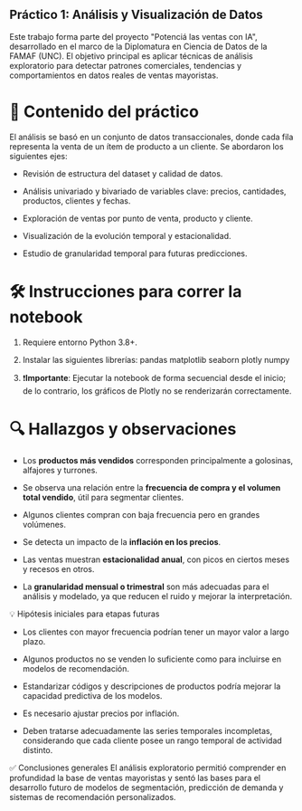## Práctico 1: Análisis y Visualización de Datos
Este trabajo forma parte del proyecto "Potenciá las ventas con IA", desarrollado en el marco de la Diplomatura en Ciencia de Datos de la FAMAF (UNC). El objetivo principal es aplicar técnicas de análisis exploratorio para detectar patrones comerciales, tendencias y comportamientos en datos reales de ventas mayoristas.

# 📂 Contenido del práctico
El análisis se basó en un conjunto de datos transaccionales, donde cada fila representa la venta de un ítem de producto a un cliente. Se abordaron los siguientes ejes:

- Revisión de estructura del dataset y calidad de datos.

- Análisis univariado y bivariado de variables clave: precios, cantidades, productos, clientes y fechas.

- Exploración de ventas por punto de venta, producto y cliente.

- Visualización de la evolución temporal y estacionalidad.

- Estudio de granularidad temporal para futuras predicciones.

# 🛠️ Instrucciones para correr la notebook
1. Requiere entorno Python 3.8+.

2. Instalar las siguientes librerías: pandas matplotlib seaborn plotly numpy

3. ❗**Importante**: Ejecutar la notebook de forma secuencial desde el inicio; de lo contrario, los gráficos de Plotly no se renderizarán correctamente.

# 🔍 Hallazgos y observaciones

- Los **productos más vendidos** corresponden principalmente a golosinas, alfajores y turrones.

- Se observa una relación entre la **frecuencia de compra y el volumen total vendido**, útil para segmentar clientes.

- Algunos clientes compran con baja frecuencia pero en grandes volúmenes.

- Se detecta un impacto de la **inflación en los precios**.

- Las ventas muestran **estacionalidad anual**, con picos en ciertos meses y recesos en otros.

- La **granularidad mensual o trimestral** son más adecuadas para el análisis y modelado, ya que reducen el ruido y mejorar la interpretación.

💡 Hipótesis iniciales para etapas futuras

- Los clientes con mayor frecuencia podrían tener un mayor valor a largo plazo.

- Algunos productos no se venden lo suficiente como para incluirse en modelos de recomendación.

- Estandarizar códigos y descripciones de productos podría mejorar la capacidad predictiva de los modelos.

- Es necesario ajustar precios por inflación.

- Deben tratarse adecuadamente las series temporales incompletas, considerando que cada cliente posee un rango temporal de actividad distinto.


✅ Conclusiones generales
El análisis exploratorio permitió comprender en profundidad la base de ventas mayoristas y sentó las bases para el desarrollo futuro de modelos de segmentación, predicción de demanda y sistemas de recomendación personalizados.
